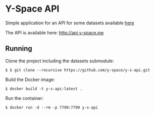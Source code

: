 
# Y-Space API

Simple application for an API for some datasets available [here](https://github.com/y-space/y-s-datasets)

The API is available here: http://api.y-space.pw

## Running

Clone the project including the datasets submodule:

    $ $ git clone --recursive https://github.com/y-space/y-s-api.git

Build the Docker image:

    $ docker build -t y-s-api:latest .

Run the container:

    $ docker run -d --rm -p 7799:7799 y-s-api

